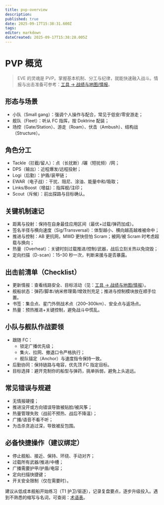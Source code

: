 ```yaml
---
title: pvp-overview
description: 
published: true
date: 2025-09-17T15:38:31.600Z
tags: 
editor: markdown
dateCreated: 2025-09-17T15:38:28.005Z
---
```


# PVP 概览

> EVE 的灵魂是 PVP。掌握基本机制、分工与纪律，就能快速融入战斗。情报与出击准备可参考：[工具 → 战绩与地图/情报](../tools.md#战绩与地图情报)。

## 形态与场景
- 小队（Small gang）：强调个人操作与配合，常见于低安/零安游走；
- 舰队（Fleet）：听从 FC 指挥，按 Doktrine 配装；
- 场控（Gate/Station）、游走（Roam）、伏击（Ambush）、结构战（Structure）。

## 角色分工
- Tackle（拦截/留人）：点（长扰断）/碾（短扰频）/网；
- DPS（输出）：近程爆发/远程投射；
- Logi（后勤）：护盾/装甲链；
- EWAR（电子战）：干扰、阻尼、涂油、能量中和/吸取；
- Links/Boost（增益）：指挥舰/注印；
- Scout（斥候）：前出探路与目标确认。

## 关键机制速记
- 距离与投射：保持在自身最佳应用区间（最优+过载/弹药加成）。
- 签名半径与横向速度（Sig/Transversal）：体型越小、横向越高越难被命中；
- 推进与控制：AB 更抗网，MWD 更快但怕 Scram；被网/被 Scram 时考虑超载与换向；
- 热量（Overheat）：关键时刻过载推进/控制/武器，战后立刻关热以免烧毁；
- 定向扫描（D-scan）：15–30 秒一次，判断来援与是否暴露。

## 出击前清单（Checklist）
- 更新情报：查看线路安全、目标活动（见：[工具 → 战绩与地图/情报](../tools.md#战绩与地图情报)）。
- 舰船状态：弹药/脚本/纳米修理膏/增效剂充足；推进与控制模块放在顺手位置。
- 书签：集合点、星门外侧战术点（200–300km）、安全点与返场点。
- 热量：预热推进+关键控制，避免战斗中慌乱。

## 小队与舰队作战要领
- 跟随 FC：
  - 锁定广播优先级；
  - 集火、拉网、撤退口令严格执行；
  - 舰队锚定（Anchor）与速度指令保持一致。
- 后勤协同：保持链路与电容，优先顶 FC 指定目标。
- 目标选择：避开克制你的船型与弹药，挑单拆弱，避免上头追远。

## 常见错误与规避
- 无情报硬撞；
- 推进没开或方向错误导致被贴脸/被风筝；
- 热量管理失败（战前不预热、战后不降温）；
- 广播/语音不看不听；
- 为击杀贪追过深，导致被反包围。

## 必备快捷操作（建议绑定）
- 停止舰船、接近、保持、环绕、手动对齐；
- 过载所有武器/推进/中槽；
- 广播需要护甲/护盾/电容；
- 定向扫描快捷键；
- 开关安全限制（仅在需要时）。

建议从低成本舰船开始练习（T1 护卫/驱逐），记录复盘要点，逐步升级投入。遇到不熟悉的缩写与名词，可查阅：[术语表](terminology.md)。